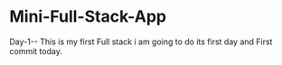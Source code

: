 # Mini-Full-Stack-App

Day-1-- This is my first Full stack i am going to do its first day and First commit today.